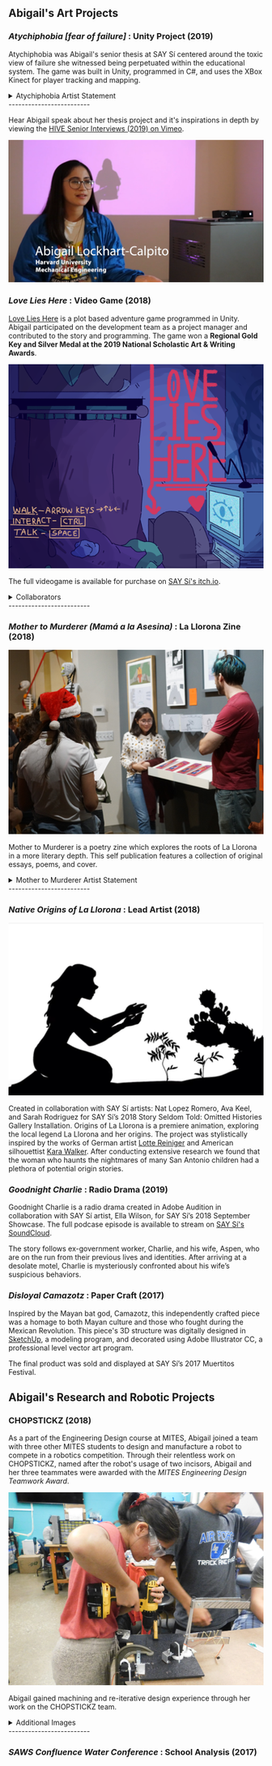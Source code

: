## Abigail's Art Projects

### *Atychiphobia [fear of failure]* : Unity Project (2019)

Atychiphobia was Abigail's senior thesis at SAY Sí centered around the toxic view of failure she witnessed being perpetuated within the educational system. The game was built in Unity, programmed in C#, and uses the XBox Kinect for player tracking and mapping.

<details><summary>Atychiphobia Artist Statement</summary>
<p>
	
Atychiphobia [fear of failure] is based on the struggles I have experienced with the educational system. The expectations enforced by myself, my loved ones, and my community manifested themselves in intense dread in the face of failure or academic tribulations.
	The experience guides the player through thoughts and surreal imagery that embody emotions that feel bigger than the player themselves. Atychiphobia simulates brought about by crushing academic pressure. I hope that the application of these elements and digital environment in this piece will provoke the player and give them an abstract, empathetic look into the mind of a student in today’s educational system. 
	The fear of failure is something I see being perpetuated in today’s classrooms. I have grappled with the fear of failure throughout my academic career, not because of the subject matter of my learning but by the delivery and current structures of the educational system. The toxic mindsets are fed to the students of my generation.  By learning how to work and adapt to the current collegiate institution, I have managed to find my own path to success. Not all students, however, can tame the fear of failure enough to be able to find a future for themselves in academia. 
	
</p>
</details>
-------------------------

Hear Abigail speak about her thesis project and it's inspirations in depth by viewing the [HIVE Senior Interviews (2019) on Vimeo](https://vimeo.com/366819623).

![interview img](https://github.com/abical/abical.github.io/blob/master/p%20image/say%20si%20interview%20screencap.PNG?raw=true)

### *Love Lies Here* : Video Game (2018)

[Love Lies Here](https://say-si.itch.io/love-lies-here) is a plot based adventure game programmed in Unity. Abigail participated on the development team as a project manager and contributed to the story and programming. The game won a **Regional Gold Key and Silver Medal at the 2019 National Scholastic Art & Writing Awards**.

![Love Lies Here Thumbnail](https://github.com/abical/abical.github.io/blob/master/p%20image/love%20lies%20here%20menu.png?raw=true)

The full videogame is available for purchase on [SAY Sí's itch.io](https://say-si.itch.io/).

<details><summary>Collaborators</summary>
<p>
	
Created in collaboration with [Lee Ortiz](https://www.instagram.com/eeelbee/?hl=en), Sebastian Alvalos, Alyssa Li Herevia, and Ferris Carrillo for SAY Sí’s HIVE New Media 2018 Summer Game Jam. 
	
</p>
</details>
-------------------------

### *Mother to Murderer (Mamá a la Asesina)* : La Llorona Zine (2018)

![mother to murderer presentation](https://github.com/abical/abical.github.io/blob/master/p%20image/presenting%20m2m%20resized.jpg?raw=true)

Mother to Murderer is a poetry zine which  explores the roots of La Llorona in a more literary depth. This self publication features a collection of original essays, poems, and cover.

<details><summary>Mother to Murderer Artist Statement</summary>
<p> <br>


CH.In many global cultures, weeping women serve as cautionary legends. Our local weeping legend, La Llorona, like the region of Texas itself, has witnessed the reign of many powers. Amongst the tides of cultural change that have spanned centuries, several homogenous tales have melded together to form the frightening woman we know today. My zine explores the elusive past of La Llorona, a woman who incites fear in the hearts of children, through poetry and a collection of short essays. 
<br>
To capture the possible origins of La Llorona respectfully, I compiled from past projects and current examinations from articles and interviews with locals and historians. Thanks to the joint efforts of myself and my peers, I came to express these findings through a combination of original artistic and historical literature. I wanted Mother to Murderer to gently lead its reader through the various faces that past cultures, such as the Coahuiltecan, Aztecs, and Spanish settlers, have attributed to La Llorona, and how those interpretations reflect the value of women and mothers during those eras of society. Whether it be the reverence of dead mothers or the condemnation of jealousy, La Llorona manifests the societal pondering of the border between life and death or sin and virtue. <br>


<img src= "https://github.com/abical/abical.github.io/blob/master/p%20image/mother%20to%20murderer%20on%20display2.JPG?raw=true">

<img src="https://github.com/abical/abical.github.io/blob/master/p%20image/mother%20to%20murderer%20cover.jpg?raw=true">

</p>
</details>
-------------------------

### *Native Origins of La Llorona* : Lead Artist (2018)

![native origin screen cap](https://github.com/abical/abical.github.io/blob/master/p%20image/native%20origins%20screen%20cap.png?raw=true)

Created in collaboration with SAY Sí artists: Nat Lopez Romero, Ava Keel, and Sarah Rodriguez for SAY Sí’s 2018 Story Seldom Told: Omitted Histories Gallery Installation. Origins of La Llorona is a premiere animation, exploring the local legend La Llorona and her origins. 
The project was stylistically inspired by the works of German artist [Lotte Reiniger](https://en.wikipedia.org/wiki/Lotte_Reiniger) and American silhouettist [Kara Walker](http://www.karawalkerstudio.com/). After conducting extensive research we found that the woman who haunts the nightmares of many San Antonio children had a plethora of potential origin stories. 

### *Goodnight Charlie* : Radio Drama (2019)

Goodnight Charlie is a radio drama created in Adobe Audition in collaboration with SAY Sí artist, Ella Wilson, for SAY Sí’s 2018 September Showcase. The full podcase episode is available to stream on [SAY Sí's SoundCloud](https://soundcloud.com/user-430523344/good-night-charlie).

The story follows ex-government worker, Charlie, and his wife, Aspen, who are on the run from their previous lives and identities. After arriving at a desolate motel, Charlie is mysteriously confronted about his wife’s suspicious behaviors. 

### *Disloyal Camazotz* : Paper Craft (2017)

Inspired by the Mayan bat god, Camazotz, this independently crafted piece was a homage to both Mayan culture and those who fought during the Mexican Revolution. This piece's 3D structure was digitally designed in [SketchUp](https://www.sketchup.com/), a modeling program, and decorated using Adobe Illustrator CC, a professional level vector art program. 

The final product was sold and displayed at SAY Sí’s 2017 Muertitos Festival.

## Abigail's Research and Robotic Projects

### CHOPSTICKZ (2018)

As a part of the Engineering Design course at MITES, Abigail joined a team with three other MITES students to design and manufacture a robot to compete in a robotics competition. Through their relentless work on CHOPSTICKZ, named after the robot's usage of two incisors, Abigail and her three teammates were awarded with the *MITES Engineering Design Teamwork Award*.

![drill img](https://github.com/abical/abical.github.io/blob/master/p%20image/drill%20photo.jpg?raw=true)

Abigail gained machining and re-iterative design experience through her work on the CHOPSTICKZ team. 

<details><summary>Additional Images</summary>
<p>

<img src = "https://github.com/abical/abical.github.io/blob/master/p%20image/chopstickz%20image.jpg?raw=true">

</p>
</details>
-------------------------


### *SAWS Confluence Water Conference* : School Analysis (2017)





